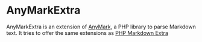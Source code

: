 AnyMarkExtra
============

AnyMarkExtra is an extension of [AnyMark][1], a PHP library to parse Markdown text. It
tries to offer the same extensions as [PHP Markdown Extra][2]

[1]: http://koenhoeymans.github.com/AnyMark/index.html
[2]: http://www.michelf.ca/projects/php-markdown/extra/